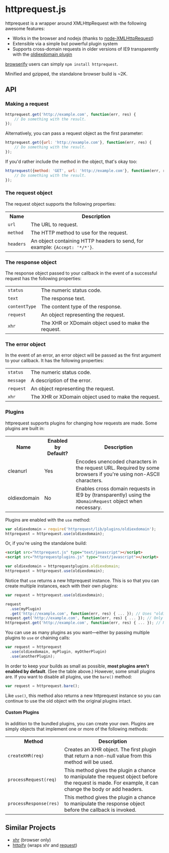 httprequest.js
==============

httprequest is a wrapper around XMLHttpRequest with the following awesome
features:

* Works in the browser and nodejs (thanks to [node-XMLHttpRequest])
* Extensible via a simple but powerful plugin system
* Supports cross-domain requests in older versions of IE9 transparently with the
  [oldiexdomain plugin](#plugins)

[browserify] users can simply `npm install httprequest`.

Minified and gzipped, the standalone browser build is ~2K.


## API


### Making a request

```javascript
httprequest.get('http://example.com', function(err, res) {
    // Do something with the result.
});
```

Alternatively, you can pass a request object as the first parameter:

```javascript
httprequest.get({url: 'http://example.com'}, function(err, res) {
    // Do something with the result.
});
```

If you'd rather include the method in the object, that's okay too:

```javascript
httprequest({method: 'GET', url: 'http://example.com'}, function(err, res) {
    // Do something with the result.
});
```


### The request object

The request object supports the following properties:

<table>
    <tr>
        <th>Name</th>
        <th>Description</th>
    </tr>
    <tr>
        <td><code>url</code></td>
        <td>The URL to request.</td>
    </tr>
    <tr>
        <td><code>method</code></td>
        <td>The HTTP method to use for the request.</td>
    </tr>
    <tr>
        <td><code>headers</code></td>
        <td>
            An object containing HTTP headers to send, for example:
            <code>{Accept: '*/*'}</code>.
        </td>
    </tr>
</table>


### The response object

The response object passed to your callback in the event of a successful request
has the following properties:

<table>
    <tr>
        <td><code>status</code></td>
        <td>The numeric status code.</td>
    </tr>
    <tr>
        <td><code>text</code></td>
        <td>The response text.</td>
    </tr>
    <tr>
        <td><code>contentType</code></td>
        <td>The content type of the response.</td>
    </tr>
    <tr>
        <td><code>request</code></td>
        <td>An object representing the request.</td>
    </tr>
    <tr>
        <td><code>xhr</code></td>
        <td>The XHR or XDomain object used to make the request.</td>
    </tr>
</table>


### The error object

In the event of an error, an error object will be passed as the first argument
to your callback. It has the following properties:

<table>
    <tr>
        <td><code>status</code></td>
        <td>The numeric status code.</td>
    </tr>
    <tr>
        <td><code>message</code></td>
        <td>A description of the error.</td>
    </tr>
    <tr>
        <td><code>request</code></td>
        <td>An object representing the request.</td>
    </tr>
    <tr>
        <td><code>xhr</code></td>
        <td>The XHR or XDomain object used to make the request.</td>
    </tr>
</table>


### Plugins

httprequest supports plugins for changing how requests are made. Some plugins
are built in:

<table>
    <tr>
        <th>Name</th>
        <th>Enabled by Default?</th>
        <th>Description</th>
    </tr>
    <tr>
        <td>cleanurl</td>
        <td>Yes</td>
        <td>
            Encodes unencoded characters in the request URL. Required by some
            browsers if you're using non-ASCII characters.
        </td>
    </tr>
    <tr>
        <td>oldiexdomain</td>
        <td>No</td>
        <td>
            Enables cross domain requests in IE9 by (transparently) using the
            <code>XDomainRequest</code> object when necessary.
        </td>
    </tr>
</table>

Plugins are enabled with the `use` method:

```javascript
var oldiexdomain = require('httprequest/lib/plugins/oldiexdomain');
httprequest = httprequest.use(oldiexdomain);
```

Or, if you're using the standalone build:

```html
<script src="httprequest.js" type="text/javascript"></script>
<script src="httprequestplugins.js" type="text/javascript"></script>
```

```javascript
var oldiexdomain = httprequestplugins.oldiexdomain;
httprequest = httprequest.use(oldiexdomain);
```

Notice that `use` returns a new httprequest instance. This is so that you can
create multiple instances, each with their own plugins:

```javascript
var request = httprequest.use(oldiexdomain);

request
  .use(myPlugin)
  .get('http://example.com', function(err, res) { ... }); // Uses "oldiexdomain" plugin and "myPlugin".
request.get('http://example.com', function(err, res) { ... }); // Only uses "oldiexdomain" plugin.
httprequest.get('http://example.com', function(err, res) { ... }); // No extra plugins are used.
```

You can use as many plugins as you want—either by passing multiple plugins to
`use` or chaining calls:

```javascript
var request = httprequest
  .use(oldiexdomain, myPlugin, myOtherPlugin)
  .use(anotherPlugin);
```

In order to keep your builds as small as possible, **most plugins aren't enabled
by default**. (See the table above.) However, some small plugins are. If you
want to disable all plugins, use the `bare()` method:

```javascript
var request = httprequest.bare();
```

Like `use()`, this method also returns a new httprequest instance so you can
continue to use the old object with the original plugins intact.


#### Custom Plugins

In addition to the bundled plugins, you can create your own. Plugins are simply
objects that implement one or more of the following methods:

<table>
    <tr>
        <th>Method</th>
        <th>Description</th>
    </tr>
    <tr>
        <td><code>createXHR(req)</code></td>
        <td>
            Creates an XHR object. The first plugin that return a non-null value
            from this method will be used.
        </td>
    </tr>
    <tr>
        <td><code>processRequest(req)</code></td>
        <td>
            This method gives the plugin a chance to manipulate the request
            object before the request is made. For example, it can change the
            body or add headers.
        </td>
    </tr>
    <tr>
        <td><code>processResponse(res)</code></td>
        <td>
            This method gives the plugin a chance to manipulate the response
            object before the callback is invoked.
        </td>
    </tr>
</table>


## Similar Projects

* [xhr] \(browser only\)
* [httpify] \(wraps xhr and [request]\)


[browserify]: http://browserify.org
[node-XMLHttpRequest]: https://github.com/driverdan/node-XMLHttpRequest
[xhr]: https://github.com/Raynos/xhr
[httpify]: https://github.com/scottcorgan/httpify
[request]: https://github.com/mikeal/request
